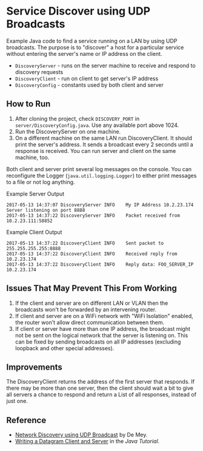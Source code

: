 # Service Discover using UDP Broadcasts

Example Java code to find a service running on a LAN by using UDP broadcasts.
The purpose is to "discover" a host for a particular service without entering the server's name or IP address on the client.

* `DiscoveryServer` - runs on the server machine to receive and respond to discovery requests
* `DiscoveryClient` - run on client to get server's IP address
* `DiscoveryConfig` - constants used by both client and server

## How to Run

1. After cloning the project, check `DISCOVERY_PORT` in `server/DiscoveryConfig.java`.  Use any available port above 1024.
2. Run the DiscoveryServer on one machine.
3. On a different machine on the same LAN run DiscoveryClient.  It should print the server's address.  It sends a broadcast every 2 seconds until a response is received. You can run server and client on the same machine, too.

Both client and server print several log messages on the console.  You can reconfigure the Logger (`java.util.logging.Logger`) to either print messages to a file or not log anything.

Example Server Output
```
2017-05-13 14:37:07 DiscoveryServer INFO    My IP Address 10.2.23.174
Server listening on port 8888
2017-05-13 14:37:22 DiscoveryServer INFO    Packet received from 10.2.23.111:58852
```

Example Client Output
```
2017-05-13 14:37:22 DiscoveryClient INFO    Sent packet to 255.255.255.255:8888
2017-05-13 14:37:22 DiscoveryClient INFO    Received reply from 10.2.23.174
2017-05-13 14:37:22 DiscoveryClient INFO    Reply data: FOO_SERVER_IP 10.2.23.174
```

## Issues That May Prevent This From Working

1. If the client and server are on different LAN or VLAN then the broadcasts won't be forwarded by an intervening router.
2. If client and server are on a WiFi network with "WiFi Isolation" enabled, the router won't allow direct communication between them.
3. If client or server have more than one IP address, the broadcast might not be sent on the logical network that the server is listening on.  This can be fixed by sending broadcasts on all IP addresses (excluding loopback and other special addresses).

## Improvements

The DiscoveryClient returns the address of the first server that responds.  If there may be more than one server, then the client should wait a bit to give all servers a chance to respond and return a List of all responses, instead of just one.


## Reference

* [Network Discovery using UDP Broadcast](https://demey.io/network-discovery-using-udp-broadcast/) by De Mey.
* [Writing a Datagram Client and Server](https://docs.oracle.com/javase/tutorial/networking/datagrams/clientServer.html) in the *Java Tutorial*.
